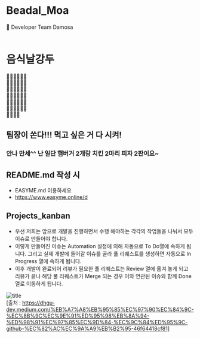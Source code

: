 # Beadal_Moa
:hamburger: Developer Team Damosa
<br>
<br>

# 음식날강두
🍕🍔🍟🌭🍿🧂 </br>
🥓🥚🥯🥨🥐🍞 </br>
🧈🥞🧇🍳🥖🧀 </br>
🥗🥙🥪🌮🌯🥫 </br>
🍱🥠🥡🥟🍠🥩 </br>
🍗🍖🍘🍙🍚🍛 </br>
🍜🦪🍣🍤 </br>

## 팀장이 쏜다!!! 먹고 싶은 거 다 시켜!
### 안나 만세^^ 난 일단 햄버거 2개랑 치킨 2마리 피자 2판이요~

## README.md  작성 시
- EASYME.md 이용하세요
- https://www.easyme.online/d

## Projects_kanban
- 우선 저희는 앞으로 개발을 진행하면서 수행 해야하는 각각의 작업들을 나눠서 모두 이슈로 만들어야 합니다. 
- 이렇게 만들어진 이슈는 Automation 설정에 의해 자동으로 To Do열에 속하게 됩니다.
그리고 실제 개발에 들어갈 이슈를 골라 풀 리퀘스트를 생성하면 자동으로 In Progress 열에 속하게 됩니다.
- 이후 개발이 완료되어 리뷰가 필요한 풀 리퀘스트는 Review 열에 옮겨 놓게 되고 리뷰가 끝나 해당 풀 리퀘스트가 Merge 되는 경우 이와 연관된 이슈와 함께 Done 열로 이동하게 됩니다.

![title](https://miro.medium.com/max/1400/1*VWdrBFzL7Ocu5L_ZAi1VcA.gif)   
[출처 : https://dhgu-dev.medium.com/%EB%A7%A8%EB%95%85%EC%97%90%EC%84%9C-%EC%8B%9C%EC%9E%91%ED%95%98%EB%8A%94-%ED%98%91%EC%97%85%EC%9D%84-%EC%9C%84%ED%95%9C-github-%EC%82%AC%EC%9A%A9%EB%B2%95-46f64418cf81]

#
